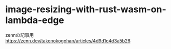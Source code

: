 # image-resizing-with-rust-wasm-on-lambda-edge
zennの記事用  
<https://zenn.dev/takenokogohan/articles/4d9d1c4d3a5b26>
